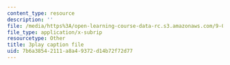 ```yaml
---
content_type: resource
description: ''
file: /media/https%3A/open-learning-course-data-rc.s3.amazonaws.com/9-00sc-introduction-to-psychology-fall-2011/7b6a38542111a8a49372d14b72f72d77_-cK1og4ElKE.srt
file_type: application/x-subrip
resourcetype: Other
title: 3play caption file
uid: 7b6a3854-2111-a8a4-9372-d14b72f72d77
---
```

